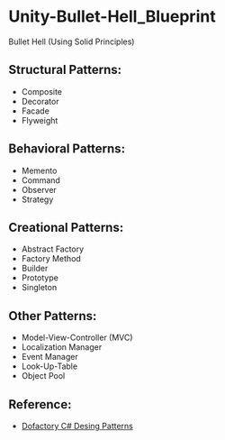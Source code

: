 # Unity-Bullet-Hell_Blueprint
Bullet Hell (Using Solid Principles)

## Structural Patterns:
- Composite
- Decorator
- Facade
- Flyweight

## Behavioral Patterns:
- Memento
- Command
- Observer
- Strategy

## Creational Patterns:
- Abstract Factory
- Factory Method
- Builder
- Prototype
- Singleton

## Other Patterns:
- Model-View-Controller (MVC)
- Localization Manager
- Event Manager
- Look-Up-Table
- Object Pool

## Reference:
- [Dofactory C# Desing Patterns](https://dofactory.com/net/design-patterns)
